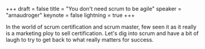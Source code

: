 +++
draft = false
title = "You don't need scrum to be agile"
speaker = "arnaudroger"
keynote = false
lightning = true
+++

In the world of scrum certification and scrum master, few seen it as it really is a marketing ploy to sell certification. Let's dig into scrum and have a bit of laugh to try to get back to what really matters for success.